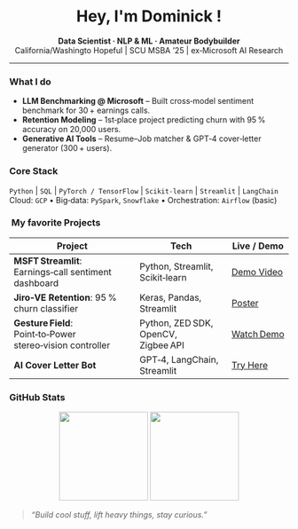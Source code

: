<h1 align="center">Hey, I'm Dominick !</h1>

<p align="center">
  <strong>Data Scientist · NLP & ML  · Amateur Bodybuilder</strong><br>
  California/Washingto Hopeful | SCU MSBA ’25 | ex‑Microsoft AI Research
</p>

---

### What I do
- **LLM Benchmarking @ Microsoft** – Built cross‑model sentiment benchmark for 30 + earnings calls.<br>
- **Retention Modeling** – 1st‑place project predicting churn with 95 % accuracy on 20,000 users.<br>
- **Generative AI Tools** – Resume–Job matcher & GPT‑4 cover‑letter generator (300 + users).

### Core Stack
`Python` | `SQL` | `PyTorch / TensorFlow` | `Scikit‑learn` | `Streamlit` | `LangChain`  
Cloud: `GCP` • Big‑data: `PySpark`, `Snowflake` • Orchestration: `Airflow` (basic)

###  My favorite Projects
| Project | Tech | Live / Demo |
|---------|------|-------------|
| **MSFT Streamlit**: Earnings‑call sentiment dashboard | Python, Streamlit, Scikit‑learn | [Demo Video](#) |
| **Jiro‑VE Retention**: 95 % churn classifier | Keras, Pandas, Streamlit | [Poster](#) |
| **Gesture Field**: Point‑to‑Power stereo‑vision controller | Python, ZED SDK, OpenCV, Zigbee API | [Watch Demo](#) |
| **AI Cover Letter Bot** | GPT‑4, LangChain, Streamlit | [Try Here](#) |

### GitHub Stats
<p align="center">
  <img src="https://github-readme-stats.vercel.app/api?username=dominickkubica&show_icons=true&theme=default" height="160">
  <img src="https://github-readme-stats.vercel.app/api/top-langs/?username=dominickkubica&layout=compact" height="160">
</p>

> _“Build cool stuff, lift heavy things, stay curious.”_

